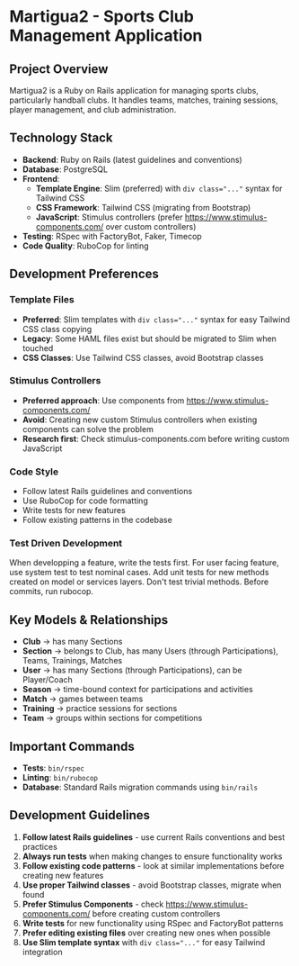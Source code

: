 # Martigua2 - Sports Club Management Application

## Project Overview
Martigua2 is a Ruby on Rails application for managing sports clubs, particularly handball clubs. It handles teams, matches, training sessions, player management, and club administration.

## Technology Stack
- **Backend**: Ruby on Rails (latest guidelines and conventions)
- **Database**: PostgreSQL
- **Frontend**: 
  - **Template Engine**: Slim (preferred) with `div class="..."` syntax for Tailwind CSS
  - **CSS Framework**: Tailwind CSS (migrating from Bootstrap)
  - **JavaScript**: Stimulus controllers (prefer https://www.stimulus-components.com/ over custom controllers)
- **Testing**: RSpec with FactoryBot, Faker, Timecop
- **Code Quality**: RuboCop for linting

## Development Preferences

### Template Files
- **Preferred**: Slim templates with `div class="..."` syntax for easy Tailwind CSS class copying
- **Legacy**: Some HAML files exist but should be migrated to Slim when touched
- **CSS Classes**: Use Tailwind CSS classes, avoid Bootstrap classes

### Stimulus Controllers
- **Preferred approach**: Use components from https://www.stimulus-components.com/
- **Avoid**: Creating new custom Stimulus controllers when existing components can solve the problem
- **Research first**: Check stimulus-components.com before writing custom JavaScript

### Code Style
- Follow latest Rails guidelines and conventions
- Use RuboCop for code formatting
- Write tests for new features
- Follow existing patterns in the codebase

### Test Driven Development
When developping a feature, write the tests first.
For user facing feature, use system test to test nominal cases.
Add unit tests for new methods created on model or services layers.
Don't test trivial methods.
Before commits, run rubocop.

## Key Models & Relationships
- **Club** → has many Sections
- **Section** → belongs to Club, has many Users (through Participations), Teams, Trainings, Matches
- **User** → has many Sections (through Participations), can be Player/Coach
- **Season** → time-bound context for participations and activities
- **Match** → games between teams
- **Training** → practice sessions for sections
- **Team** → groups within sections for competitions

## Important Commands
- **Tests**: `bin/rspec`
- **Linting**: `bin/rubocop`
- **Database**: Standard Rails migration commands using `bin/rails`

## Development Guidelines
1. **Follow latest Rails guidelines** - use current Rails conventions and best practices
2. **Always run tests** when making changes to ensure functionality works
3. **Follow existing code patterns** - look at similar implementations before creating new features  
4. **Use proper Tailwind classes** - avoid Bootstrap classes, migrate when found
5. **Prefer Stimulus Components** - check https://www.stimulus-components.com/ before creating custom controllers
6. **Write tests** for new functionality using RSpec and FactoryBot patterns
7. **Prefer editing existing files** over creating new ones when possible
8. **Use Slim template syntax** with `div class="..."` for easy Tailwind integration
